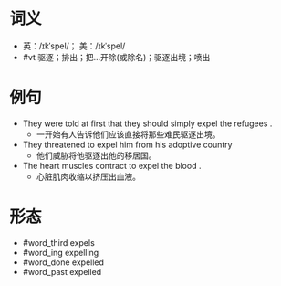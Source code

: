 # 词义
- 英：/ɪkˈspel/； 美：/ɪkˈspel/
- #vt 驱逐；排出；把…开除(或除名)；驱逐出境；喷出
# 例句
- They were told at first that they should simply expel the refugees .
	- 一开始有人告诉他们应该直接将那些难民驱逐出境。
- They threatened to expel him from his adoptive country
	- 他们威胁将他驱逐出他的移居国。
- The heart muscles contract to expel the blood .
	- 心脏肌肉收缩以挤压出血液。
# 形态
- #word_third expels
- #word_ing expelling
- #word_done expelled
- #word_past expelled
